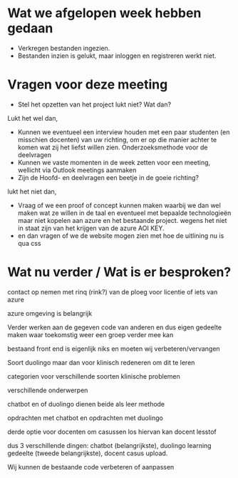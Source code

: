 # Wat we afgelopen week hebben gedaan
- Verkregen bestanden ingezien.
- Bestanden inzien is gelukt, maar inloggen en registreren werkt niet.

# Vragen voor deze meeting
- Stel het opzetten van het project lukt niet? Wat dan?

Lukt het wel dan,
- Kunnen we eventueel een interview houden met een paar studenten (en misschien docenten) van uw richting, om er op die manier achter te komen wat zij het liefst willen zien. Onderzoeksmethode voor de deelvragen
- Kunnen we vaste momenten in de week zetten voor een meeting, wellicht via Outlook meetings aanmaken
- Zijn de Hoofd- en deelvragen een beetje in de goeie richting?

lukt het niet dan,
- Vraag of we een proof of concept kunnen maken waarbij we dan wel maken wat ze willen in de taal en eventueel met bepaalde technologieën maar niet kopelen aan azure en het bestaande project. wegens het niet in staat zijn van het krijgen van de
  azure AOI KEY.
- en dan vragen of we de website mogen zien met hoe de uitlining nu is qua css

# Wat nu verder / Wat is er besproken?
contact op nemen met rinq (rink?) van de ploeg voor licentie of iets van azure

azure omgeving is belangrijk

Verder werken aan de gegeven code van anderen en dus eigen gedeelte maken waar toekomstig weer een groep verder mee kan

bestaand front end is eigenlijk niks en moeten wij verbeteren/vervangen

Soort duolingo maar dan voor klinisch redeneren om dit te leren

categorien voor verschillende soorten klinische problemen

verschillende onderwerpen

chatbot en of duolingo dienen beide als leer methode

opdrachten met chatbot en opdrachten met duolingo

derde optie voor docenten om casussen los hiervan kan docent lesstof 

dus 3 verschillende dingen: chatbot (belangrijkste), duolingo learning gedeelte (tweede belangrijkste), docent casus upload. 

Wij kunnen de bestaande code verbeteren of aanpassen
